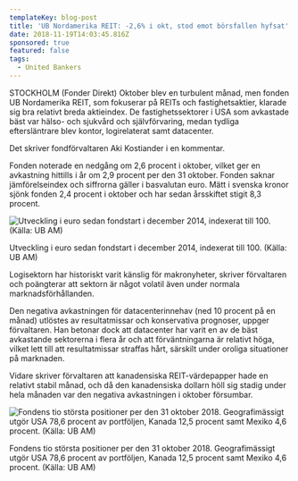 ```yaml
---
templateKey: blog-post
title: 'UB Nordamerika REIT: -2,6% i okt, stod emot börsfallen hyfsat'
date: 2018-11-19T14:03:45.816Z
sponsored: true
featured: false
tags:
  - United Bankers
---
```

STOCKHOLM (Fonder Direkt) Oktober blev en turbulent månad, men fonden UB Nordamerika REIT, som fokuserar på REITs och fastighetsaktier, klarade sig bra relativt breda aktieindex. De fastighetssektorer i USA som avkastade bäst var hälso- och sjukvård och självförvaring, medan tydliga eftersläntrare blev kontor, logirelaterat samt datacenter.

Det skriver fondförvaltaren Aki Kostiander i en kommentar.

Fonden noterade en nedgång om 2,6 procent i oktober, vilket ger en avkastning hittills i år om 2,9 procent per den 31 oktober. Fonden saknar jämförelseindex och siffrorna gäller i basvalutan euro. Mätt i svenska kronor sjönk fonden 2,4 procent i oktober och har sedan årsskiftet stigit 8,3 procent.

![Utveckling i euro sedan fondstart i december 2014, indexerat till 100. (Källa: UB AM)](/img/58.png)

<span class="image-caption">Utveckling i euro sedan fondstart i december 2014, indexerat till 100. (Källa: UB AM)</span>

Logisektorn har historiskt varit känslig för makronyheter, skriver förvaltaren och poängterar att sektorn är något volatil även under normala marknadsförhållanden.

Den negativa avkastningen för datacenterinnehav (ned 10 procent på en månad) utlöstes av resultatmissar och konservativa prognoser, uppger förvaltaren. Han betonar dock att datacenter har varit en av de bäst avkastande sektorerna i flera år och att förväntningarna är relativt höga, vilket lett till att resultatmissar straffas hårt, särskilt under oroliga situationer på marknaden.

Vidare skriver förvaltaren att kanadensiska REIT-värdepapper hade en relativt stabil månad, och då den kanadensiska dollarn höll sig stadig under hela månaden var den negativa avkastningen i oktober försumbar.

![Fondens tio största positioner per den 31 oktober 2018. Geografimässigt utgör USA 78,6 procent av portföljen, Kanada 12,5 procent samt Mexiko 4,6 procent. (Källa: UB AM)](/img/59.png)

<span class="image-caption">Fondens tio största positioner per den 31 oktober 2018. Geografimässigt utgör USA 78,6 procent av portföljen, Kanada 12,5 procent samt Mexiko 4,6 procent. (Källa: UB AM)</span>
